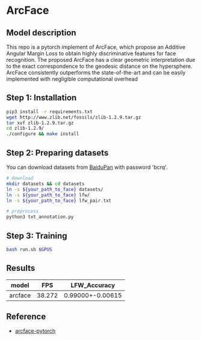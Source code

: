 # ArcFace

## Model description
This repo is a pytorch implement of ArcFace, which propose an Additive Angular Margin Loss to obtain highly discriminative features for face recognition. The proposed ArcFace has a clear geometric interpretation due to the exact correspondence to the geodesic distance on the hypersphere. ArcFace consistently outperforms the state-of-the-art and can be easily implemented with negligible computational overhead

## Step 1: Installation

```bash
pip3 install -r requirements.txt
wget http://www.zlib.net/fossils/zlib-1.2.9.tar.gz
tar xvf zlib-1.2.9.tar.gz
cd zlib-1.2.9/
./configure && make install
```

## Step 2: Preparing datasets

You can download datasets from [BaiduPan](https://pan.baidu.com/s/1qMxFR8H_ih0xmY-rKgRejw) with password 'bcrq'.

```bash
# download
mkdir datasets && cd datasets
ln -s ${your_path_to_face} datasets/
ln -s ${your_path_to_face} lfw/
ln -s ${your_path_to_face} lfw_pair.txt

# preprocess
python3 txt_annotation.py
```

## Step 3: Training

```bash
bash run.sh $GPUS
```

## Results

|   model |    FPS | LFW_Accuracy     |
|---------|--------| -----------------|
| arcface | 38.272 | 0.99000+-0.00615 |

## Reference
- [arcface-pytorch](https://github.com/bubbliiiing/arcface-pytorch)

